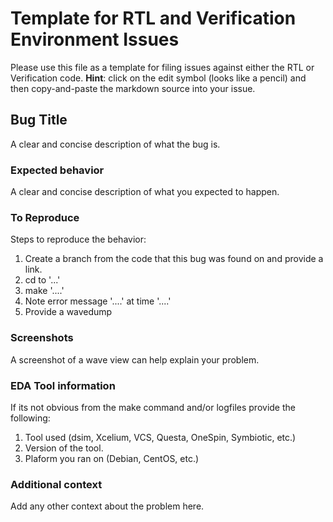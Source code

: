 # Template for RTL and Verification Environment Issues
Please use this file as a template for filing issues against either the RTL or Verification code.
**Hint**: click on the edit symbol (looks like a pencil) and then copy-and-paste the markdown source into your issue.

## Bug Title
A clear and concise description of what the bug is.

### Expected behavior
A clear and concise description of what you expected to happen.

### To Reproduce
Steps to reproduce the behavior:
1. Create a branch from the code that this bug was found on and provide a link.
2. cd to '...'
3. make '....'
4. Note error message '....' at time '....'
5. Provide a wavedump

### Screenshots
A screenshot of a wave view can help explain your problem.

### EDA Tool information
If its not obvious from the make command and/or logfiles provide the following:
1. Tool used (dsim, Xcelium, VCS, Questa, OneSpin, Symbiotic, etc.)
2. Version of the tool.
3. Plaform you ran on (Debian, CentOS, etc.)

### Additional context
Add any other context about the problem here.
